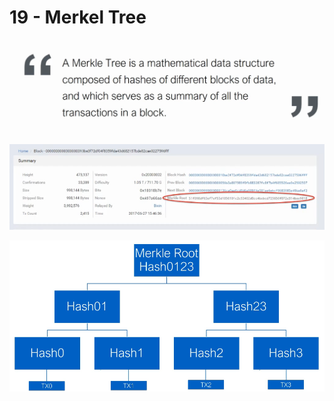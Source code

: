 # 19 - Merkel Tree

![Ayudan a la verificacion ](../../.gitbook/assets/imagen%20%28327%29.png)



![](../../.gitbook/assets/imagen%20%28335%29.png)

![](../../.gitbook/assets/imagen%20%28340%29.png)

